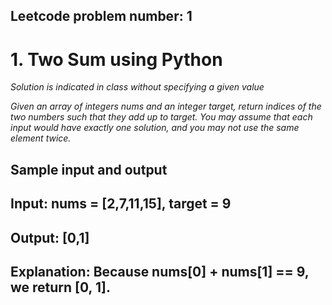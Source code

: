 ## Leetcode problem number: 1
 # **1. Two Sum using Python**
 *Solution is indicated in class without specifying a given value*

 _Given an array of integers nums and an integer target, return indices of the two numbers such that they add up to target. You may assume that each input would have exactly one solution, and you may not use the same element twice._
## Sample input and output
## Input: nums = [2,7,11,15], target = 9
## Output: [0,1]
## Explanation: Because nums[0] + nums[1] == 9, we return [0, 1].
